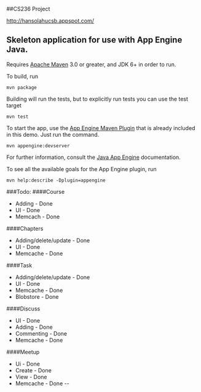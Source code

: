 ##CS236 Project

http://hansolahucsb.appspot.com/ 

## Skeleton application for use with App Engine Java.

Requires [Apache Maven](http://maven.apache.org) 3.0 or greater, and JDK 6+ in order to run.

To build, run

    mvn package

Building will run the tests, but to explicitly run tests you can use the test target

    mvn test

To start the app, use the [App Engine Maven Plugin](http://code.google.com/p/appengine-maven-plugin/) that is already included in this demo.  Just run the command.

    mvn appengine:devserver

For further information, consult the [Java App Engine](https://developers.google.com/appengine/docs/java/overview) documentation.

To see all the available goals for the App Engine plugin, run

    mvn help:describe -Dplugin=appengine






###Todo:
####Course
- Adding - Done
- UI - Done
- Memcach - Done

####Chapters
- Adding/delete/update - Done
- UI - Done
- Memcache - Done

####Task
- Adding/delete/update - Done
- UI - Done
- Memcache - Done
- Blobstore - Done

####Discuss
- UI - Done
- Adding - Done
- Commenting - Done 
- Memcache - Done

####Meetup
- Ui - Done
- Create - Done
- View - Done
- Memcache - Done
--


